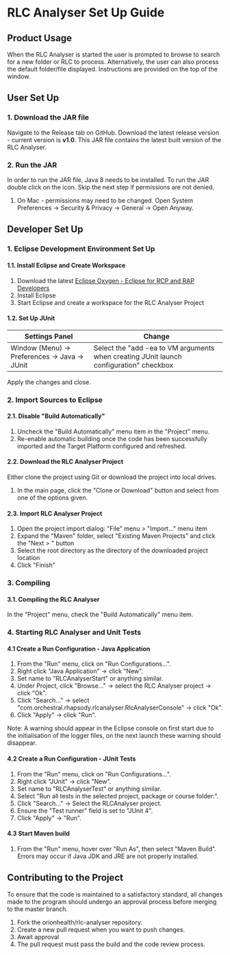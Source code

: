 # RLC Analyser Set Up Guide
## Product Usage
When the RLC Analyser is started the user is prompted to browse to search for a new folder or RLC to process. Alternatively, the user can also process the default folder/file displayed. Instructions are provided on the top of the window. 

## User Set Up

### 1. Download the JAR file
Navigate to the Release tab on GitHub. Download the latest release version - current version is **v1.0**. This JAR file contains the latest built version of the RLC Analyser.


### 2. Run the JAR
In order to run the JAR file, Java 8 needs to be installed. To run the JAR double click on the icon. Skip the next step if permissions are not denied.
1. On Mac - permissions may need to be changed. Open System Preferences -> Security & Privacy -> General -> Open Anyway. 

## Developer Set Up

### 1. Eclipse Development Environment Set Up
#### 1.1. Install Eclipse and Create Workspace
1. Download the latest [Eclipse Oxygen - Eclipse for RCP and RAP Developers](http://www.eclipse.org/downloads/packages/eclipse-rcp-and-rap-developers/oxygen1a)
2. Install Eclipse
3. Start Eclipse and create a workspace for the RLC Analyser Project
#### 1.2. Set Up JUnit
Settings Panel | Change
---------------|-------
Window (Menu) -> Preferences -> Java -> JUnit | Select the "add -ea to VM arguments when creating JUnit launch configuration" checkbox

Apply the changes and close.

### 2. Import Sources to Eclipse
#### 2.1. Disable "Build Automatically"
1. Uncheck the "Build Automatically" menu item in the "Project" menu.
2. Re-enable automatic building once the code has been successfully imported and the Target Platform configured and refreshed.
#### 2.2. Download the RLC Analyser Project
Either clone the project using Git or download the project into local drives. 
1. In the main page, click the "Clone or Download" button and select from one of the options given.
#### 2.3. Import RLC Analyser Project
1. Open the project import dialog: "File" menu > "Import..." menu item
2. Expand the "Maven" folder, select "Existing Maven Projects" and click the "Next > " button
3. Select the root directory as the directory of the downloaded project location
4. Click "Finish"


### 3. Compiling 
#### 3.1. Compiling the RLC Analyser
In the "Project" menu, check the "Build Automatically" menu item.


### 4. Starting RLC Analyser and Unit Tests
#### 4.1 Create a Run Configuration - Java Application
1. From the "Run" menu, click on "Run Configurations...".
2. Right click "Java Application" -> click "New".
3. Set name to "RLCAnalyserStart" or anything similar.
4. Under Project, click "Browse..." -> select the RLC Analyser project -> click "Ok".
5. Click "Search..." -> select "com.orchestral.rhapsody.rlcanalyser.RlcAnalyserConsole" -> click "Ok".
6. Click "Apply" -> click "Run".

Note: A warning should appear in the Eclipse console on first start due to the initialisation of the logger files, on the next launch these warning should disappear.

#### 4.2 Create a Run Configuration - JUnit Tests
1. From the "Run" menu, click on "Run Configurations...".
2. Right click "JUnit" -> click "New".
3. Set name to "RLCAnalyserTest" or anything similar.
4. Select "Run all tests in the selected project, package or course folder:".
5. Click "Search..." -> Select the RLCAnalyser project.
6. Ensure the "Test runner" field is set to "JUnit 4".
7. Click "Apply" -> "Run".

#### 4.3 Start Maven build
1. From the "Run" menu, hover over "Run As", then select "Maven Build". Errors may occur if Java JDK and JRE are not properly installed.


## Contributing to the Project
To ensure that the code is maintained to a satisfactory standard, all changes made to the program should undergo an approval process before merging to the master branch. 

1. Fork the orionhealth/rlc-analyser repository.
2. Create a new pull request when you want to push changes. 
3. Await approval
4. The pull request must pass the build and the code review process.
